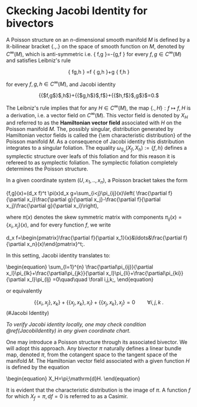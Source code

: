 # Ckecking Jacobi Identity for bivectors 

A Poisson structure on an $n$-dimensional smooth manifold $M$ is defined by a $\mathbb{R}$-bilinear bracket  \{.,.\} on the space of smooth function on $M$, denoted by $C^\infty(M)$, which is anti-symmetric i.e. &#123; f,g &#125;=-&#123;g,f &#125; for every $f,g\in C^\infty(M)$ and satisfies Leibniz's rule

<div style="text-align: center;"> &#123; fg,h &#125; =f &#123; g,h &#125;+g &#123; f,h &#125;</div>

for every  $f,g,h\in C^\infty(M),$
and Jacobi identity


<div style="text-align: center;"> 
&#123;&#123;$f,g$&#125;$,h$&#125;+&#123;&#123;$g,h$&#125;$,f$&#125;+&#123;&#123;$h,f$&#125;$,g$&#125;$=0.$
</div>

The Leibniz's rule implies that for any $H\in C^\infty(M)$, the map $\{.,H\}: f\mapsto{f,H}$ is a derivation, i.e. a vector field on $C^\infty(M)$. This vector field is denoted by  $X_H$ and referred to as the **Hamiltonian vector field**  associated with $H$ on the Poisson manifold $M$. The, possibly singular, distribution generated by Hamiltonian vector fields is called  the {\em characteristic distribution} of the Poisson manifold $M$. As a consequence of Jacobi  identity this distribution integrates to a singular foliation. The equality  $\omega_{S_x}(X_f,X_h):=\{f,h\}$ defines a symplectic structure over leafs of this foliation and for this reason it is refereed to as symplectic foliation. The symplectic foliation completely determines the Poisson structure.



In a  given  coordinate  system $(U,x_1,..,x_n)$,  a Poisson bracket takes the form


\{f,g\}(x)=(d_x f)^t
\pi(x)d_x g=\sum_{i<j}\pi_{ij}(x)\left( \frac{\partial f}{\partial x_i}\frac{\partial g}{\partial x_j}-\frac{\partial f}{\partial x_j}\frac{\partial g}{\partial x_i}\right),

where  $\pi(x)$ denotes the skew symmetric matrix with components $\pi_{ij}(x)=\{x_i,x_j\}(x)$, and for every function $f$, we write 

d_x f=\begin{pmatrix}\frac{\partial f}{\partial x_1}(x)&\ldots&\frac{\partial f}{\partial x_n}(x)\end{pmatrix}^t\;.

In this setting, Jacobi identity translates to:

\begin{equation}
\sum_{l=1}^{n}  \frac{\partial\pi_{ij}}{\partial x_l}\pi_{lk}+\frac{\partial\pi_{jk}}{\partial x_l}\pi_{li}+\frac{\partial\pi_{ki}}{\partial x_l}\pi_{lj} =0\quad\quad \forall i,j,k\;,
\end{equation}

or equivalently 

$$
\{\{x_i,x_j\},x_k\}+\{\{x_j,x_k\},x_i\}+\{\{x_j,x_k\},x_j\}=0\quad\quad \forall i,j,k\;.
$$ (\#Jacobi Identity)


*To verify Jacobi identity locally, one may check condition \@ref(JacobiIdentity) in any given coordinate chart.*


One may introduce a Poisson structure through its associated bivector. We will adopt this approach. Any bivector $\pi$ naturally defines a linear bundle map, denoted $\pi$, from the cotangent space to the tangent space of the manifold $M$. The Hamiltonian vector field associated with a given function $H$ is defined by the equation

\begin{equation}
X_H=\pi\;\mathrm{d}H.
\end{equation}

It is evident that the characteristic distribution is the image of $\pi$. A function $f$ for which $X_f = \pi,\mathrm{d}f = 0$ is referred to as a Casimir.